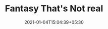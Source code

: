 ---
title: "Fantasy That's Not real"
date: 2021-01-04T15:04:39+05:30
publishDate: 2021-01-04T15:04:39+05:30
description: "Stories that are not real but make you think it's real"
tags:
- story
- stories
- storytelling
series:
- Fantasy
categories:
- Story
titleWrap: wrap # wrap, noWrap
---